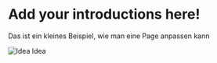 # Add your introductions here!

Das ist ein kleines Beispiel, wie man eine Page anpassen kann

![Idea](/images/IMG_6056.JPG)
Idea
